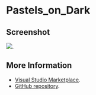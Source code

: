 # Pastels_on_Dark



## Screenshot
![](https://raw.githubusercontent.com/gerane/VSCodeThemes/master/gerane.Theme-Pastels_on_Dark/screenshot.png).


## More Information
* [Visual Studio Marketplace](https://marketplace.visualstudio.com/items/gerane.Theme-PastelsonDark).
* [GitHub repository](https://github.com/gerane/VSCodeThemes).
